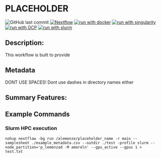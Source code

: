 # PLACEHOLDER
![GitHub last commit](https://img.shields.io/github/last-commit/alemenze/####)
[![Nextflow](https://img.shields.io/badge/nextflow%20DSL2-%E2%89%A520.11.0--edge-23aa62.svg?labelColor=000000)](https://www.nextflow.io/)
[![run with docker](https://img.shields.io/badge/run%20with-docker-0db7ed?labelColor=000000&logo=docker)](https://www.docker.com/)
[![run with singularity](https://img.shields.io/badge/run%20with-singularity-1d355c.svg?labelColor=000000)](https://sylabs.io/docs/)
[![run with GCP](https://img.shields.io/badge/run%20with-GCP-ffff00.svg?labelColor=000000&logo=googlecloud)](https://cloud.google.com/)
[![run with slurm](https://img.shields.io/badge/run%20with-slurm-ff4d4d.svg?labelColor=000000)](https://slurm.schedmd.com/)

## Description:
This workflow is built to provide  


## Metadata
DONT USE SPACES!
Dont use dashes in directory names either

## Summary Features:

## Example Commands
### Slurm HPC execution
```
nohup nextflow -bg run /alemenze/placeholder_name -r main --samplesheet ./example_metadata.csv --outdir ./test -profile slurm --node_partition='p_lemenzad -M amareln' --gpu_active --gpus 1 > test.txt
```